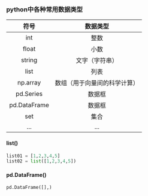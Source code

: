 ### python中各种常用数据类型

|符号|数据类型|
|:-:|:-:|
|int |整数|
|float |小数|
|string|文字（字符串） |
|list|列表|
|np.array|数组（用于向量间的科学计算）|
|pd.Series|数据框|
|pd.DataFrame|数据框|
|set|集合|
|...|...|

#### list()

```python
list01 = [1,2,3,4,5]
list02 = list([1,2,3,4,5])
```

#### pd.DataFrame()

```python
pd.DataFrame([],)
```

